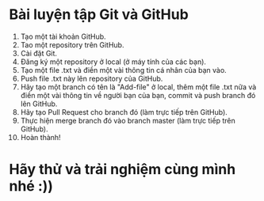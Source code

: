 # Bài luyện tập Git và GitHub

1. Tạo một tài khoản GitHub.
2. Tao một repository trên GitHub.
3. Cài đặt Git.
4. Đăng ký một repository ở local (ở máy tính của các bạn).
5. Tạo một file .txt và điền một vài thông tin cá nhân của bạn vào.
6. Push file .txt này lên repository của GitHub.
7. Hãy tạo một branch có tên là "Add-file" ở local, thêm một file .txt nữa và điền một vài thông tin về người bạn của bạn, commit và push branch đó lên GitHub.
8. Hãy tạo Pull Request cho branch đó (làm trực tiếp trên GitHub).
9. Thực hiện merge branch đó vào branch master (làm trực tiếp trên GitHub).
10. Hoàn thành!

# Hãy thử và trải nghiệm cùng mình nhé :))
